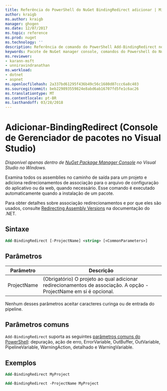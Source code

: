 ```yaml
---
title: Referência do PowerShell do NuGet BindingRedirect adicionar | Microsoft Docs
author: kraigb
ms.author: kraigb
manager: ghogen
ms.date: 12/07/2017
ms.topic: reference
ms.prod: nuget
ms.technology: ''
description: Referência de comando do PowerShell Add-BindingRedirect no Console do Gerenciador de pacotes do NuGet no Visual Studio.
keywords: Pacote de NuGet manager console, comandos do Powershell do NuGet, referência do Powershell do NuGet, adicionar BindingRedirect
ms.reviewer:
- karann-msft
- unniravindranathan
ms.workload:
- dotnet
- aspnet
ms.openlocfilehash: 2a337bd61295f436b49c56c1680d07ccc6a8c403
ms.sourcegitcommit: beb229893559824e8abd6ab16707fd5fe1c6ac26
ms.translationtype: MT
ms.contentlocale: pt-BR
ms.lasthandoff: 03/28/2018
---
```

# <a name="add-bindingredirect-package-manager-console-in-visual-studio"></a>Adicionar-BindingRedirect (Console de Gerenciador de pacotes no Visual Studio)

*Disponível apenas dentro de [NuGet Package Manager Console](package-manager-console.md) no Visual Studio no Windows.*

Examina todos os assemblies no caminho de saída para um projeto e adiciona redirecionamentos de associação para o arquivo de configuração do aplicativo ou da web, quando necessário. Esse comando é executado automaticamente quando a instalação de um pacote.

Para obter detalhes sobre associação redirecionamentos e por que eles são usados, consulte [Redirecting Assembly Versions](/dotnet/framework/configure-apps/redirect-assembly-versions) na documentação do .NET.

## <a name="syntax"></a>Sintaxe

```ps
Add-BindingRedirect [-ProjectName] <string> [<CommonParameters>]
```

## <a name="parameters"></a>Parâmetros

| Parâmetro | Descrição |
| --- | --- |
| ProjectName | (Obrigatório) O projeto ao qual adicionar redirecionamentos de associação. A opção - ProjectName em si é opcional. |

Nenhum desses parâmetros aceitar caracteres curinga ou de entrada do pipeline.

## <a name="common-parameters"></a>Parâmetros comuns

`Add-BindingRedirect` suporta as seguintes [parâmetros comuns do PowerShell](http://go.microsoft.com/fwlink/?LinkID=113216): depuração, ação de erro, ErrorVariable, OutBuffer, OutVariable, PipelineVariable, WarningAction, detalhado e WarningVariable.

## <a name="examples"></a>Exemplos

```ps
Add-BindingRedirect MyProject

Add-BindingRedirect -ProjectName MyProject
```